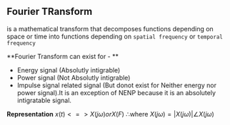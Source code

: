 ## Fourier TRansform
is a mathematical transform that decomposes functions depending on space or time into functions depending on `spatial frequency` or `temporal frequency`


**Fourier Transform can exist for - **
- Energy signal (Absolutly intigrable)
- Power signal (Not Absolutly intigrable)
- Impulse signal related signal (But donot exist for Neither energy nor power signal).It is an exception of NENP because it is an absolutely intigratable signal.

**Representation**
$x(t) <=> X(j \omega) or X(F)$
$\therefore$where $X(j \omega) = |X(j \omega)| \angle X(j \omega)$

